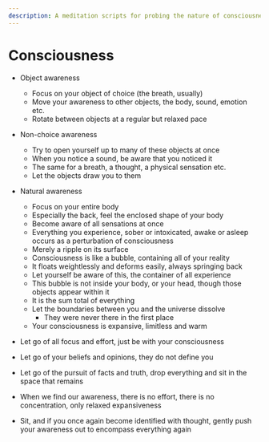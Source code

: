 ```yaml
---
description: A meditation scripts for probing the nature of consciousness
---
```


# Consciousness

* Object awareness
  * Focus on your object of choice \(the breath, usually\)
  * Move your awareness to other objects, the body, sound, emotion etc.
  * Rotate between objects at a regular but relaxed pace
* Non-choice awareness
  * Try to open yourself up to many of these objects at once
  * When you notice a sound, be aware that you noticed it
  * The same for a breath, a thought, a physical sensation etc.
  * Let the objects draw you to them
* Natural awareness

  * Focus on your entire body
  * Especially the back, feel the enclosed shape of your body 
  * Become aware of all sensations at once
  * Everything you experience, sober or intoxicated, awake or asleep occurs as a perturbation of consciousness 
  * Merely a ripple on its surface
  * Consciousness is like a bubble, containing all of your reality
  * It floats weightlessly and deforms easily, always springing back
  * Let yourself be aware of this, the container of all experience
  * This bubble is not inside your body, or your head, though those objects appear within it
  * It is the sum total of everything 
  * Let the boundaries between you and the universe dissolve
    * They were never there in the first place
  * Your consciousness is expansive, limitless and warm

* Let go of all focus and effort, just be with your consciousness 
* Let go of your beliefs and opinions, they do not define you
* Let go of the pursuit of facts and truth, drop everything and sit in the space that remains
* When we find our awareness, there is no effort, there is no concentration, only relaxed expansiveness
* Sit, and if you once again become identified with thought, gently push your awareness out to encompass everything again



